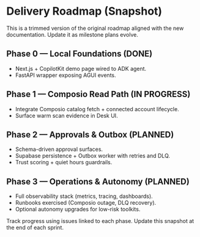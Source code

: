 # Delivery Roadmap (Snapshot)

This is a trimmed version of the original roadmap aligned with the new documentation.
Update it as milestone plans evolve.

## Phase 0 — Local Foundations (DONE)

- Next.js + CopilotKit demo page wired to ADK agent.
- FastAPI wrapper exposing AGUI events.

## Phase 1 — Composio Read Path (IN PROGRESS)

- Integrate Composio catalog fetch + connected account lifecycle.
- Surface warm scan evidence in Desk UI.

## Phase 2 — Approvals & Outbox (PLANNED)

- Schema-driven approval surfaces.
- Supabase persistence + Outbox worker with retries and DLQ.
- Trust scoring + quiet hours guardrails.

## Phase 3 — Operations & Autonomy (PLANNED)

- Full observability stack (metrics, tracing, dashboards).
- Runbooks exercised (Composio outage, DLQ recovery).
- Optional autonomy upgrades for low-risk toolkits.

Track progress using issues linked to each phase. Update this snapshot at the end of each
sprint.
